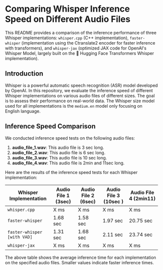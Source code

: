 # Comparing Whisper Inference Speed on Different Audio Files

This README provides a comparison of the inference performance of three Whisper implementations: `whisper.cpp` (C++ implementation), `faster-whisper` (implementation using the Ctranslate2 encoder for faster inference with transformers), and `whisper-jax` (optimized JAX code for OpenAI's Whisper Model, largely built on the 🤗 Hugging Face Transformers Whisper implementation).

## Introduction

Whisper is a powerful automatic speech recognition (ASR) model developed by OpenAI. In this repository, we evaluate the inference speed of different Whisper implementations on various audio files of different sizes. The goal is to assess their performance on real-world data.
The Whisper size model used for all implementations is the `medium.en` model only focusing on English language.

## Inference Speed Comparison

We conducted inference speed tests on the following audio files:

1. **audio_file_1.wav**: This audio file is 3 sec long. 
2. **audio_file_2.wav**: This audio file is 6 sec long.
3. **audio_file_3.wav**: This audio file is 10 sec long.
3. **audio_file_4.wav**: This audio file is 2min and 11sec long.

Here are the results of the inference speed tests for each Whisper implementation:

| Whisper Implementation     | Audio File 1 (3sec)  | Audio File 2 (6sec) | Audio File 3 (10sec ) | Audio File 4 (2min11)|
|----------------------------|----------------------|----------------------|----------------------|----------------------|
| `whisper.cpp`              | X ms                 | X ms                 | X ms                 | X ms                 |
| `faster-whisper`           | 1.68 sec             | 1.58 sec             | 1.97 sec             | 20.75 sec            |
| `faster-whisper [with VAD]`| 1.31 sec             | 1.68 sec             | 2.11 sec             | 23.74 sec            |
| `whisper-jax`              | X ms                 | X ms                 | X ms                 | X ms                 |

The above table shows the average inference time for each implementation on the specified audio files. Smaller values indicate faster inference times.

